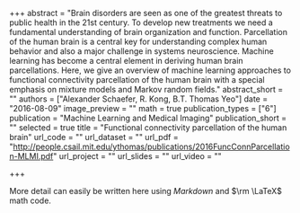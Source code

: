 +++
abstract = "Brain disorders are seen as one of the greatest threats to public health in the 21st century. To develop new treatments we need a fundamental understanding of brain organization and function. Parcellation of the human brain is a central key for understanding complex human behavior and also a major challenge in systems neuroscience. Machine learning has become a central element in deriving human brain parcellations. Here, we give an overview of machine learning approaches to functional connectivity parcellation of the human brain with a special emphasis on mixture models and Markov random fields."
abstract_short = ""
authors = ["Alexander Schaefer, R. Kong, B.T. Thomas Yeo"]
date = "2016-08-09"
image_preview = ""
math = true
publication_types = ["6"]
publication = "Machine Learning and Medical Imaging"
publication_short = ""
selected = true
title = "Functional connectivity parcellation of the human brain"
url_code = ""
url_dataset = ""
url_pdf = "http://people.csail.mit.edu/ythomas/publications/2016FuncConnParcellation-MLMI.pdf"
url_project = ""
url_slides = ""
url_video = ""

+++

More detail can easily be written here using *Markdown* and $\rm \LaTeX$ math code.
